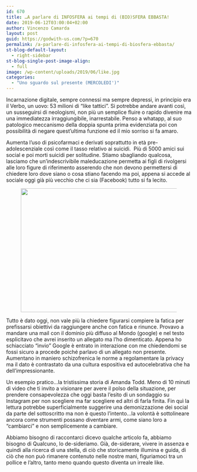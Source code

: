 ```yaml
---
id: 670
title: …A parlare di INFOSFERA ai tempi di (BIO)SFERA EBBASTA!
date: 2019-06-12T03:00:04+02:00
author: Vincenzo Camarda
layout: post
guid: https://godwith-us.com/?p=670
permalink: /a-parlare-di-infosfera-ai-tempi-di-biosfera-ebbasta/
st-blog-default-layout:
  - right-sidebar
st-blog-single-post-image-align:
  - full
image: /wp-content/uploads/2019/06/like.jpg
categories:
  - "Uno sguardo sul presente (MERCOLEDI')"
---
```

Incarnazione digitale, sempre connessi ma sempre depressi, in principio era il Verbo, un uovo: 53 milioni di “like tattici”. Si potrebbe andare avanti così, un susseguirsi di neologismi, non più un semplice fluire o rapido divenire ma una immediatezza irraggiungibile, inarrestabile. Penso a whatapp, al suo patologico meccanismo della doppia spunta prima evidenziata poi con possibilità di negare quest’ultima funzione ed il mio sorriso si fa amaro. 

Aumenta l’uso di psicofarmaci e derivati soprattutto in età pre-adolescenziale così come il tasso relativo ai suicidi.  Più di 5000 amici sui social e poi morti suicidi per solitudine. Stiamo sbagliando qualcosa, lasciamo che un’indescrivibile maleducazione permetta ai figli di rivolgersi alle loro figure di riferimento asserendo che non devono permettersi di chiedere loro dove siano o cosa stiano facendo ma poi, appena si accede al sociale oggi già più vecchio che ci sia (Facebook) tutto si fa lecito.<figure class="wp-block-image is-resized">

<img src="https://godwith-us.com/wp-content/uploads/2019/06/piccolo-principe2.jpg" alt="" class="wp-image-672" width="575" height="336" srcset="https://incercadidio.com/wp-content/uploads/2019/06/piccolo-principe2.jpg 453w, https://incercadidio.com/wp-content/uploads/2019/06/piccolo-principe2-300x175.jpg 300w" sizes="(max-width: 575px) 100vw, 575px" /> </figure> 

Tutto è dato oggi, non vale più la chiedere figurarsi compiere la fatica per prefissarsi obiettivi da raggiungere anche con fatica e rinunce. Provavo a mandare una mail con il dominio più diffuso al Mondo (google) e nel testo esplicitavo che avrei inserito un allegato ma l&#8217;ho dimenticato. Appena ho schiacciato &#8220;invio&#8221; Google è entrato in interazione con me chiedendomi se fossi sicuro a procede poiché parlavo di un allegato non presente. Aumentano in maniero schizofrenica le norme a regolamentare la privacy ma il dato è contrastato da una cultura espositiva ed autocelebrativa che ha dell&#8217;impressionante. 

Un esempio pratico&#8230;la tristissima storia di Amanda Todd. Meno di 10 minuti di video che ti invito a visionare per avere il polso della situazione, per prendere consapevolezza che oggi basta l&#8217;esito di un sondaggio su Instagram per non scegliere ma far scegliere ed altri di farla finita. Fin quì la lettura potrebbe superficialmente suggerire una demonizzazione dei social da parte del sottoscritto ma non è questo l&#8217;intento&#8230;la volontà è sottolineare ancora come strumenti possano diventare armi, come siano loro a &#8220;cambiarci&#8221; e non semplicemente a cambiare.

Abbiamo bisogno di raccontarci dicevo qualche articolo fa, abbiamo bisogno di Qualcuno, lo de-sideriamo. Già, de-siderare, vivere in assenza e quindi alla ricerca di una stella, di ciò che storicamente illumina e guida, di ciò che non può rimanere contenuto nelle nostre mani, figuriamoci tra un pollice e l&#8217;altro, tanto meno quando questo diventa un irreale like.